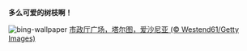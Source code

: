 
**多么可爱的树枝啊！**

![bing-wallpaper](https://www.bing.com/th?id=OHR.EstoniaXmasEve_ZH-CN5870799404_1920x1080.jpg)
[市政厅广场，塔尔图，爱沙尼亚 (© Westend61/Getty Images)](https://www.bing.com/search?q=%E7%88%B1%E6%B2%99%E5%B0%BC%E4%BA%9A%E5%A1%94%E5%B0%94%E5%9B%BE&amp;form=hpcapt&amp;mkt=zh-cn)
  